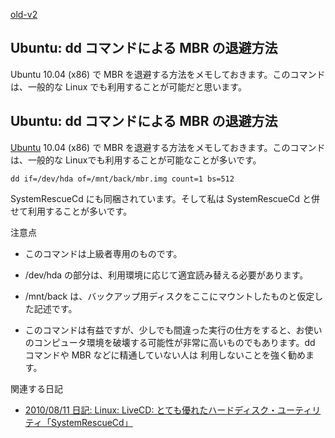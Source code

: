 [old-v2](ig100821-orig.html)

## Ubuntu: dd コマンドによる MBR の退避方法

Ubuntu 10.04 (x86) で MBR を退避する方法をメモしておきます。このコマンドは、一般的な Linux でも利用することが可能だと思います。


## Ubuntu: dd コマンドによる MBR の退避方法

[Ubuntu](https://www.igapyon.jp/igapyon/diary/keyword/ubuntu.html) 10.04 (x86) で MBR を退避する方法をメモしておきます。このコマンドは、一般的な Linuxでも利用することが可能なことが多いです。

```
dd if=/dev/hda of=/mnt/back/mbr.img count=1 bs=512
```


SystemRescueCd にも同梱されています。そして私は SystemRescueCd と併せて利用することが多いです。

注意点

* このコマンドは上級者専用のものです。
  
* /dev/hda の部分は、利用環境に応じて適宜読み替える必要があります。
  
* /mnt/back は、バックアップ用ディスクをここにマウントしたものと仮定した記述です。
  
* このコマンドは有益ですが、少しでも間違った実行の仕方をすると、お使いのコンピュータ環境を破壊する可能性が非常に高いものでもあります。dd コマンドや
  MBR などに精通していない人は 利用しないことを強く勧めます。

関連する日記

* [2010/08/11 日記: Linux: LiveCD: とても優れたハードディスク・ユーティリティ「SystemRescueCd」](ig100811.html)